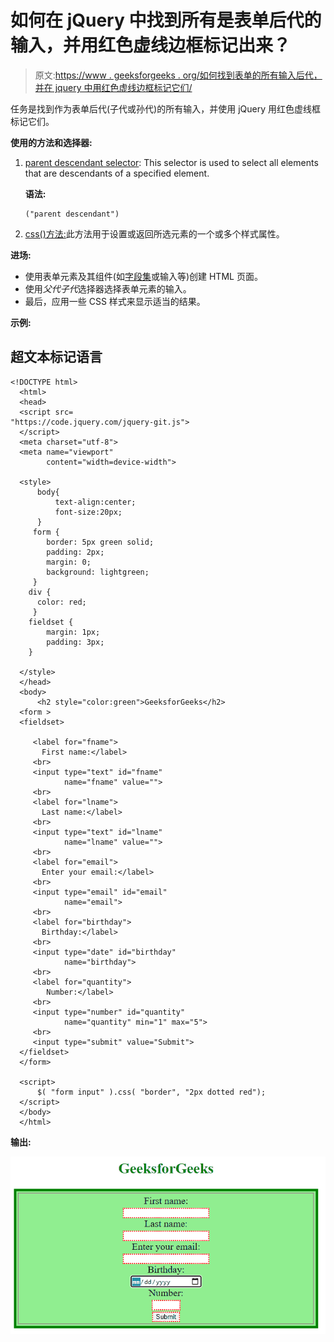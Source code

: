 # 如何在 jQuery 中找到所有是表单后代的输入，并用红色虚线边框标记出来？

> 原文:[https://www . geeksforgeeks . org/如何找到表单的所有输入后代，并在 jquery 中用红色虚线边框标记它们/](https://www.geeksforgeeks.org/how-to-find-all-inputs-that-are-descendants-of-a-form-and-mark-them-with-a-dotted-red-border-in-jquery/)

任务是找到作为表单后代(子代或孙代)的所有输入，并使用 jQuery 用红色虚线框标记它们。

**使用的方法和选择器:**

1.  [parent descendant selector](https://www.geeksforgeeks.org/jquery-parent-descendant-selector/): This selector is used to select all elements that are descendants of a specified element.

    **语法:**

    ```
    ("parent descendant")
    ```

2.  [css()方法:](https://www.geeksforgeeks.org/jquery-css-method/)此方法用于设置或返回所选元素的一个或多个样式属性。

**进场:**

*   使用表单元素及其组件(如[字段集](https://www.geeksforgeeks.org/html5-fieldset-tag/)或输入等)创建 HTML 页面。
*   使用*父代子代*选择器选择表单元素的输入。
*   最后，应用一些 CSS 样式来显示适当的结果。

**示例:**

## 超文本标记语言

```
<!DOCTYPE html>
  <html>
  <head>
  <script src=
"https://code.jquery.com/jquery-git.js">
  </script>
  <meta charset="utf-8">
  <meta name="viewport" 
        content="width=device-width">

  <style>
      body{
          text-align:center;
          font-size:20px;
      }
     form {
        border: 5px green solid;
        padding: 2px;
        margin: 0;
        background: lightgreen;
     }
    div {
      color: red;
     }
    fieldset {
        margin: 1px;
        padding: 3px;
    }

  </style>
  </head>
  <body>
      <h2 style="color:green">GeeksforGeeks</h2>
  <form >
  <fieldset>

     <label for="fname">
       First name:</label>
     <br>
     <input type="text" id="fname" 
            name="fname" value="">
     <br>
     <label for="lname">
       Last name:</label>
     <br>
     <input type="text" id="lname" 
            name="lname" value="">
     <br>
     <label for="email">
       Enter your email:</label>
     <br>
     <input type="email" id="email" 
            name="email">
     <br>
     <label for="birthday">
       Birthday:</label>
     <br>
     <input type="date" id="birthday" 
            name="birthday">
     <br>
     <label for="quantity">
        Number:</label>
     <br>
     <input type="number" id="quantity" 
            name="quantity" min="1" max="5">
     <br>
     <input type="submit" value="Submit">
  </fieldset>
  </form>  

  <script>
      $( "form input" ).css( "border", "2px dotted red");
  </script>
  </body>
  </html>
```

**输出:**

![](img/7ffd24350edddcb4703460e77c2888fc.png)